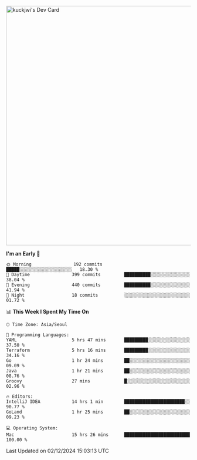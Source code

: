 <a href="https://app.daily.dev/kuckhwancho"><img src="https://api.daily.dev/devcards/v2/efef39c8028947428b3c0b486b9cd9b6.png?r=iz2&type=wide" width="652" alt="kuckjwi's Dev Card"/></a>

<!--START_SECTION:waka-->
**I'm an Early 🐤** 

```text
🌞 Morning                192 commits         █████░░░░░░░░░░░░░░░░░░░░   18.30 % 
🌆 Daytime                399 commits         ██████████░░░░░░░░░░░░░░░   38.04 % 
🌃 Evening                440 commits         ██████████░░░░░░░░░░░░░░░   41.94 % 
🌙 Night                  18 commits          ░░░░░░░░░░░░░░░░░░░░░░░░░   01.72 % 
```


📊 **This Week I Spent My Time On** 

```text
🕑︎ Time Zone: Asia/Seoul

💬 Programming Languages: 
YAML                     5 hrs 47 mins       █████████░░░░░░░░░░░░░░░░   37.50 % 
Terraform                5 hrs 16 mins       █████████░░░░░░░░░░░░░░░░   34.16 % 
Go                       1 hr 24 mins        ██░░░░░░░░░░░░░░░░░░░░░░░   09.09 % 
Java                     1 hr 21 mins        ██░░░░░░░░░░░░░░░░░░░░░░░   08.76 % 
Groovy                   27 mins             █░░░░░░░░░░░░░░░░░░░░░░░░   02.96 % 

🔥 Editors: 
IntelliJ IDEA            14 hrs 1 min        ███████████████████████░░   90.77 % 
GoLand                   1 hr 25 mins        ██░░░░░░░░░░░░░░░░░░░░░░░   09.23 % 

💻 Operating System: 
Mac                      15 hrs 26 mins      █████████████████████████   100.00 % 
```


 Last Updated on 02/12/2024 15:03:13 UTC
<!--END_SECTION:waka-->
